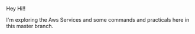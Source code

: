 Hey Hi!!

I'm exploring the Aws Services and some commands and practicals here in this master branch.
